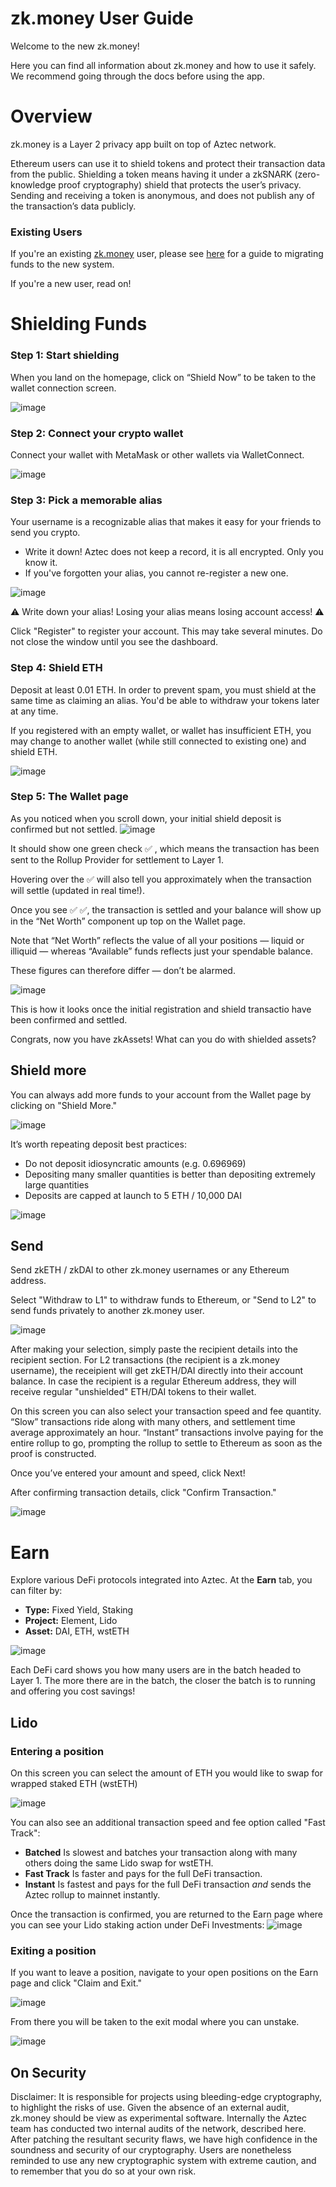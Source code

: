 # zk.money User Guide
Welcome to the new zk.money!

Here you can find all information about zk.money and how to use it safely. We recommend going through the docs before using the app.

# Overview

zk.money is a Layer 2 privacy app built on top of Aztec network.

Ethereum users can use it to shield tokens and protect their transaction data from the public. Shielding a token means having it under a zkSNARK (zero-knowledge proof cryptography) shield that protects the user’s privacy. Sending and receiving a token is anonymous, and does not publish any of the transaction’s data publicly.

### Existing Users
If you're an existing [zk.money](https://zk.money) user, please see [here](https://medium.com/aztec-protocol/zk-money-migration-guide-5bd45584b1b) for a guide to migrating funds to the new system.

If you're a new user, read on!

# Shielding Funds

### Step 1: Start shielding
When you land on the homepage, click on “Shield Now” to be taken to the wallet connection screen.

![image](https://user-images.githubusercontent.com/15220860/172759597-7394a992-7869-45e6-9ec7-684f883c194e.png)

### Step 2: Connect your crypto wallet
Connect your wallet with MetaMask or other wallets via WalletConnect.

![image](https://user-images.githubusercontent.com/15220860/172760020-8ce905ad-a046-4cc4-854e-751491078f23.png)

### Step 3: Pick a memorable alias
Your username is a recognizable alias that makes it easy for your friends to send you crypto.
- Write it down! Aztec does not keep a record, it is all encrypted. Only you know it.
- If you've forgotten your alias, you cannot re-register a new one.

![image](https://user-images.githubusercontent.com/15220860/172760386-bc32708c-bdf2-4310-bc5d-b9bc90082fdf.png)

⚠️ Write down your alias! Losing your alias means losing account access! ⚠️

Click "Register" to register your account. This may take several minutes. Do not close the window until you see the dashboard.

### Step 4: Shield ETH
Deposit at least 0.01 ETH. In order to prevent spam, you must shield at the same time as claiming an alias. You'd be able to withdraw your tokens later at any time.

If you registered with an empty wallet, or wallet has insufficient ETH, you may change to another wallet (while still connected to existing one) and shield ETH.

![image](https://user-images.githubusercontent.com/15220860/172760503-9cfd9928-721d-47a3-a72b-3b573b02539c.png)

### Step 5: The Wallet page
As you noticed when you scroll down, your initial shield deposit is confirmed but not settled.
![image](https://user-images.githubusercontent.com/15220860/172760715-87ed8103-3033-467d-8a76-c2fc897aa04d.png)

It should show one green check ✅ , which means the transaction has been sent to the Rollup Provider for settlement to Layer 1.

Hovering over the ✅ will also tell you approximately when the transaction will settle (updated in real time!).

Once you see ✅ ✅, the transaction is settled and your balance will show up in the “Net Worth” component up top on the Wallet page.

Note that “Net Worth” reflects the value of all your positions — liquid or illiquid — whereas “Available” funds reflects just your spendable balance.

These figures can therefore differ — don’t be alarmed.

![image](https://user-images.githubusercontent.com/15220860/172760977-0b8e35e9-4419-4097-99eb-80109bd64456.png)

This is how it looks once the initial registration and shield transactio have been confirmed and settled.

Congrats, now you have zkAssets! What can you do with shielded assets?


## Shield more
You can always add more funds to your account from the Wallet page by clicking on "Shield More."

![image](https://user-images.githubusercontent.com/15220860/172760777-67133ff2-c224-46c3-ac40-4c73bdd20c73.png)

It’s worth repeating deposit best practices:

- Do not deposit idiosyncratic amounts (e.g. 0.696969)
- Depositing many smaller quantities is better than depositing extremely large quantities
- Deposits are capped at launch to 5 ETH / 10,000 DAI

![image](https://user-images.githubusercontent.com/15220860/172760637-e1ee8849-d9de-44db-a442-ce17321bfc49.png)


## Send
Send zkETH / zkDAI to other zk.money usernames or any Ethereum address.

Select "Withdraw to L1" to withdraw funds to Ethereum, or "Send to L2" to send funds privately to another zk.money user.

![image](https://user-images.githubusercontent.com/15220860/172761821-36477974-ee21-4f5a-8b72-ceb7c10eb606.png)

After making your selection, simply paste the recipient details into the recipient section. For L2 transactions (the recipient is a zk.money username), the receipient will get zkETH/DAI directly into their account balance. In case the recipient is a regular Ethereum address, they will receive regular "unshielded" ETH/DAI tokens to their wallet.

On this screen you can also select your transaction speed and fee quantity. “Slow” transactions ride along with many others, and settlement time average approximately an hour. “Instant” transactions involve paying for the entire rollup to go, prompting the rollup to settle to Ethereum as soon as the proof is constructed.

Once you’ve entered your amount and speed, click Next!

After confirming transaction details, click "Confirm Transaction."

![image](https://user-images.githubusercontent.com/15220860/172761896-e141bcef-0451-4d5f-870f-896d9aaef891.png)


# Earn
Explore various DeFi protocols integrated into Aztec. At the **Earn** tab, you can filter by:

- **Type:** Fixed Yield, Staking
- **Project:** Element, Lido
- **Asset:** DAI, ETH, wstETH

![image](https://user-images.githubusercontent.com/15220860/172763263-954995a1-9edb-4025-9899-be8d5e39436e.png)

Each DeFi card shows you how many users are in the batch headed to Layer 1. The more there are in the batch, the closer the batch is to running and offering you cost savings!

## Lido

### Entering a position
On this screen you can select the amount of ETH you would like to swap for wrapped staked ETH (wstETH)

![image](https://user-images.githubusercontent.com/15220860/172762361-bdec3cac-a90c-4b0a-a801-b6a68d0c5ece.png)

You can also see an additional transaction speed and fee option called "Fast Track":
- **Batched** Is slowest and batches your transaction along with many others doing the same Lido swap for wstETH.
- **Fast Track** Is faster and pays for the full DeFi transaction.
- **Instant** Is fastest and pays for the full DeFi transaction _and_ sends the Aztec rollup to mainnet instantly.

Once the transaction is confirmed, you are returned to the Earn page where you can see your Lido staking action under DeFi Investments:
![image](https://user-images.githubusercontent.com/15220860/172763467-85547030-99f2-4893-84fe-e9da92dbcbef.png)


### Exiting a position
If you want to leave a position, navigate to your open positions on the Earn page and click "Claim and Exit."

![image](https://user-images.githubusercontent.com/15220860/172764596-35130ead-3396-4be5-a2f7-555beb985691.png)

From there you will be taken to the exit modal where you can unstake.

![image](https://user-images.githubusercontent.com/15220860/172764695-cc60078e-9566-480e-a2ce-590121b526d0.png)


## On Security

Disclaimer: It is responsible for projects using bleeding-edge cryptography, to highlight the risks of use.  Given the absence of an external audit, zk.money should be view as experimental software. Internally the Aztec team has conducted two internal audits of the network, described here. After patching the resultant security flaws, we have high confidence in the soundness and security of our cryptography. Users are nonetheless reminded to use any new cryptographic system with extreme caution, and to remember that you do so at your own risk.
